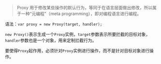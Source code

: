 > Proxy 用于修改某些操作的默认行为，等同于在语言层面做出修改，所以属于一种“元编程”（meta programming），即对编程语言进行编程。

语法：`var proxy = new Proxy(target, handler);`

`new Proxy()`表示生成一个`Proxy`实例，`target`参数表示所要拦截的目标对象，`handler`参数也是一个对象，用来定制拦截行为。

要使得`Proxy`起作用，必须针对`Proxy`实例进行操作，而不是针对目标对象进行操作。